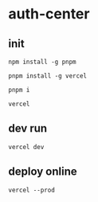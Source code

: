 # auth-center

## init
```
npm install -g pnpm

pnpm install -g vercel

pnpm i

vercel
```

## dev run
```
vercel dev
```

## deploy online
```
vercel --prod
```

